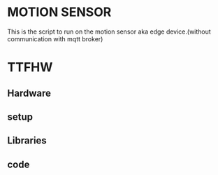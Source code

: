 # MOTION SENSOR
This is the script to run on the motion sensor aka edge device.(without communication with mqtt broker)

# TTFHW

## Hardware

## setup

## Libraries

## code 
